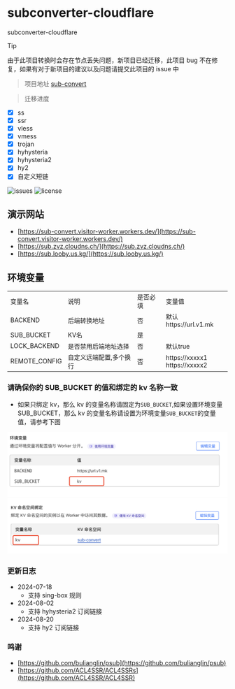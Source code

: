 # subconverter-cloudflare

subconverter-cloudflare

> [!TIP] 
> 由于此项目转换时会存在节点丢失问题，新项目已经迁移，此项目 bug 不在修复，如果有对于新项目的建议以及问题请提交此项目的 issue 中

> 项目地址
[sub-convert](https://github.com/jwyGithub/sub-convert)

> 迁移进度

-   [x] ss
-   [x] ssr
-   [x] vless
-   [x] vmess
-   [x] trojan
-   [x] hyhysteria
-   [x] hyhysteria2
-   [x] hy2
-   [x] 自定义短链

<p>
  <img src="https://img.shields.io/github/issues/jwyGithub/subconverter-cloudflare" alt='issues'>
  <img src="https://img.shields.io/github/license/jwyGithub/subconverter-cloudflare" alt='license'>
</p>

## 演示网站

-   [https://sub-convert.visitor-worker.workers.dev/](https://sub-convert.visitor-worker.workers.dev/) <br/>
-   [https://sub.zvz.cloudns.ch/](https://sub.zvz.cloudns.ch/)
-   [https://sub.looby.us.kg/](https://sub.looby.us.kg/)

## 环境变量

<table>
  <tr>
    <td>变量名</td>
    <td>说明</td>
    <td>是否必填</td>
    <td>变量值</td>
  </tr>
  <tr>
    <td>BACKEND</td>
    <td>后端转换地址</td>
    <td>否</td>
    <td>默认https://url.v1.mk</td>
  </tr>
  <tr>
    <td>SUB_BUCKET</td>
    <td>KV名</td>
    <td>是</td>
    <td></td>
  </tr>
  <tr>
    <td>LOCK_BACKEND</td>
    <td>是否禁用后端地址选择</td>
    <td>否</td>
    <td>默认true</td>
  </tr>
  <tr>
    <td>REMOTE_CONFIG</td>
    <td>自定义远端配置,多个换行</td>
    <td>否</td>
    <td>
        https://xxxxx1<br>
        https://xxxxx2
    </td>
  </tr>
</table>

### 请确保你的 SUB_BUCKET 的值和绑定的 kv 名称一致

-   如果只绑定 kv，那么 kv 的变量名称请固定为`SUB_BUCKET`,如果设置环境变量 SUB_BUCKET，那么 kv 的变量名称请设置为环境变量`SUB_BUCKET`的变量值，请参考下图

![alt text](image.png) ![alt text](image-2.png)

### 更新日志

-   2024-07-18
    -   支持 sing-box 规则
-   2024-08-02
    -   支持 hyhysteria2 订阅链接
-   2024-08-20
    -   支持 hy2 订阅链接

### 鸣谢

-   [https://github.com/bulianglin/psub](https://github.com/bulianglin/psub)
-   [https://github.com/ACL4SSR/ACL4SSRs](https://github.com/ACL4SSR/ACL4SSR)

